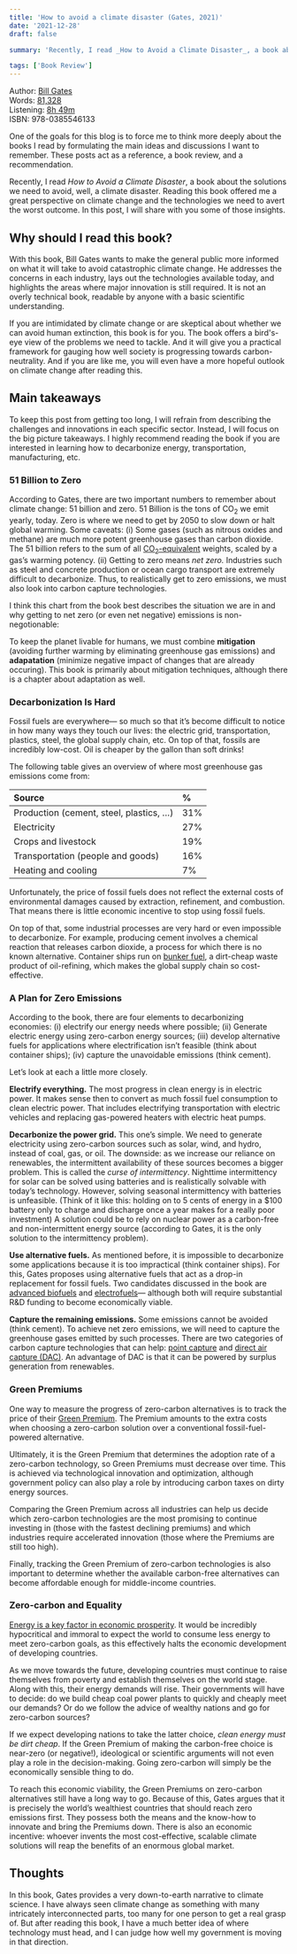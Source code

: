 ```yaml
---
title: 'How to avoid a climate disaster (Gates, 2021)'
date: '2021-12-28'
draft: false

summary: 'Recently, I read _How to Avoid a Climate Disaster_, a book about the solutions we need to avoid, well, a climate disaster. Reading this book offered me a great perspective on climate change and the technologies we need to avert the worst outcome. In this post, I will share with you some of those insights.'

tags: ['Book Review']
---
```


Author: [Bill Gates](https://www.gatesnotes.com/)<br>
Words: [81,328](https://howlongtoread.com/books/9032262/How-to-Avoid-a-Climate-Disaster-The-Solutions-We-Have)<br>
Listening: [8h 49m](https://howlongtoread.com/books/9032262/How-to-Avoid-a-Climate-Disaster-The-Solutions-We-Have)<br>
ISBN: 978-0385546133

One of the goals for this blog is to force me to think more deeply about the books I read by formulating the main ideas and discussions I want to remember. These posts act as a reference, a book review, and a recommendation.

Recently, I read _How to Avoid a Climate Disaster_, a book about the solutions we need to avoid, well, a climate disaster. Reading this book offered me a great perspective on climate change and the technologies we need to avert the worst outcome. In this post, I will share with you some of those insights.

## Why should I read this book?

With this book, Bill Gates wants to make the general public more informed on what it will take to avoid catastrophic climate change. He addresses the concerns in each industry, lays out the technologies available today, and highlights the areas where major innovation is still required. It is not an overly technical book, readable by anyone with a basic scientific understanding.

If you are intimidated by climate change or are skeptical about whether we can avoid human extinction, this book is for you. The book offers a bird's-eye view of the problems we need to tackle. And it will give you a practical framework for gauging how well society is progressing towards carbon-neutrality. And if you are like me, you will even have a more hopeful outlook on climate change after reading this.

## Main takeaways

To keep this post from getting too long, I will refrain from describing the challenges and innovations in each specific sector. Instead, I will focus on the big picture takeaways. I highly recommend reading the book if you are interested in learning how to decarbonize energy, transportation, manufacturing, etc.

### 51 Billion to Zero

According to Gates, there are two important numbers to remember about climate change: 51 billion and zero. 51 Billion is the tons of CO<sub>2</sub> we emit yearly, today. Zero is where we need to get by 2050 to slow down or halt global warming. Some caveats: (i) Some gases (such as nitrous oxides and methane) are much more potent greenhouse gases than carbon dioxide. The 51 billion refers to the sum of all [CO<sub>2</sub>-equivalent](https://climatechangeconnection.org/emissions/co2-equivalents/) weights, scaled by a gas’s warming potency. (ii) Getting to zero means _net zero._ Industries such as steel and concrete production or ocean cargo transport are extremely difficult to decarbonize. Thus, to realistically get to zero emissions, we must also look into carbon capture technologies.

I think this chart from the book best describes the situation we are in and why getting to net zero (or even net negative) emissions is non-negotionable:

<!-- {{<figure width=600 align=center src="/media/gates2021-three-lines.png" title="Impact of carbon emission reduction on global warming" caption="" attr="Copyright © 2021 by Bill Gates">}} -->

To keep the planet livable for humans, we must combine **mitigation** (avoiding further warming by eliminating greenhouse gas emissions) and **adapatation** (minimize negative impact of changes that are already occuring). This book is primarily about mitigation techniques, although there is a chapter about adaptation as well.

### Decarbonization Is Hard

Fossil fuels are everywhere— so much so that it’s become difficult to notice in how many ways they touch our lives: the electric grid, transportation, plastics, steel, the global supply chain, etc. On top of that, fossils are incredibly low-cost. Oil is cheaper by the gallon than soft drinks!

The following table gives an overview of where most greenhouse gas emissions come from:

| Source                                  | %   |
| :-------------------------------------- | :-- |
| Production (cement, steel, plastics, …) | 31% |
| Electricity                             | 27% |
| Crops and livestock                     | 19% |
| Transportation (people and goods)       | 16% |
| Heating and cooling                     | 7%  |

Unfortunately, the price of fossil fuels does not reflect the external costs of environmental damages caused by extraction, refinement, and combustion. That means there is little economic incentive to stop using fossil fuels.

On top of that, some industrial processes are very hard or even impossible to decarbonize. For example, producing cement involves a chemical reaction that releases carbon dioxide, a process for which there is no known alternative. Container ships run on [bunker fuel](https://en.wikipedia.org/wiki/Fuel_oil), a dirt-cheap waste product of oil-refining, which makes the global supply chain so cost-effective.

### A Plan for Zero Emissions

According to the book, there are four elements to decarbonizing economies: (i) electrify our energy needs where possible; (ii) Generate electric energy using zero-carbon energy sources; (iii) develop alternative fuels for applications where electrification isn’t feasible (think about container ships); (iv) capture the unavoidable emissions (think cement).

Let’s look at each a little more closely.

**Electrify everything.** The most progress in clean energy is in electric power. It makes sense then to convert as much fossil fuel consumption to clean electric power. That includes electrifying transportation with electric vehicles and replacing gas-powered heaters with electric heat pumps.

**Decarbonize the power grid.** This one’s simple. We need to generate electricity using zero-carbon sources such as solar, wind, and hydro, instead of coal, gas, or oil. The downside: as we increase our reliance on renewables, the intermittent availability of these sources becomes a bigger problem. This is called the _curse of intermittency_. Nighttime intermittency for solar can be solved using batteries and is realistically solvable with today’s technology. However, solving seasonal intermittency with batteries is unfeasible. (Think of it like this: holding on to 5 cents of energy in a $100 battery only to charge and discharge once a year makes for a really poor investment) A solution could be to rely on nuclear power as a carbon-free and non-intermittent energy source (according to Gates, it is the only solution to the intermittency problem).

**Use alternative fuels.** As mentioned before, it is impossible to decarbonize some applications because it is too impractical (think container ships). For this, Gates proposes using alternative fuels that act as a drop-in replacement for fossil fuels. Two candidates discussed in the book are [advanced biofuels](https://en.wikipedia.org/wiki/Second-generation_biofuels) and [electrofuels](https://en.wikipedia.org/wiki/Electrofuel)— although both will require substantial R&D funding to become economically viable.

**Capture the remaining emissions.** Some emissions cannot be avoided (think cement). To achieve net zero emissions, we will need to capture the greenhouse gases emitted by such processes. There are two categories of carbon capture technologies that can help: [point capture](https://en.wikipedia.org/wiki/Carbon_capture_and_storage) and [direct air capture (DAC)](https://en.wikipedia.org/wiki/Direct_air_capture). An advantage of DAC is that it can be powered by surplus generation from renewables.

### Green Premiums

One way to measure the progress of zero-carbon alternatives is to track the price of their [Green Premium](https://www.breakthroughenergy.org/our-challenge/the-green-premium). The Premium amounts to the extra costs when choosing a zero-carbon solution over a conventional fossil-fuel-powered alternative.

Ultimately, it is the Green Premium that determines the adoption rate of a zero-carbon technology, so Green Premiums must decrease over time. This is achieved via technological innovation and optimization, although government policy can also play a role by introducing carbon taxes on dirty energy sources.

Comparing the Green Premium across all industries can help us decide which zero-carbon technologies are the most promising to continue investing in (those with the fastest declining premiums) and which industries require accelerated innovation (those where the Premiums are still too high).

Finally, tracking the Green Premium of zero-carbon technologies is also important to determine whether the available carbon-free alternatives can become affordable enough for middle-income countries.

### Zero-carbon and Equality

[Energy is a key factor in economic prosperity](https://youtu.be/dcIQdlud88c). It would be incredibly hypocritical and immoral to expect the world to consume less energy to meet zero-carbon goals, as this effectively halts the economic development of developing countries.

As we move towards the future, developing countries must continue to raise themselves from poverty and establish themselves on the world stage. Along with this, their energy demands will rise. Their governments will have to decide: do we build cheap coal power plants to quickly and cheaply meet our demands? Or do we follow the advice of wealthy nations and go for zero-carbon sources?

If we expect developing nations to take the latter choice, _clean energy must be dirt cheap_. If the Green Premium of making the carbon-free choice is near-zero (or negative!), ideological or scientific arguments will not even play a role in the decision-making. Going zero-carbon will simply be the economically sensible thing to do.

To reach this economic viability, the Green Premiums on zero-carbon alternatives still have a long way to go. Because of this, Gates argues that it is precisely the world’s wealthiest countries that should reach zero emissions first. They possess both the means and the know-how to innovate and bring the Premiums down. There is also an economic incentive: whoever invents the most cost-effective, scalable climate solutions will reap the benefits of an enormous global market.

## Thoughts

In this book, Gates provides a very down-to-earth narrative to climate science. I have always seen climate change as something with many intricately interconnected parts, too many for one person to get a real grasp of. But after reading this book, I have a much better idea of where technology must head, and I can judge how well my government is moving in that direction.
